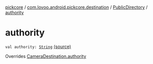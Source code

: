 [pickcore](../../index.md) / [com.lovoo.android.pickcore.destination](../index.md) / [PublicDirectory](index.md) / [authority](./authority.md)

# authority

`val authority: `[`String`](https://kotlinlang.org/api/latest/jvm/stdlib/kotlin/-string/index.html) [(source)](https://github.com/lovoo/android-pickpic/blob/master/pickcore/src/main/kotlin/com/lovoo/android/pickcore/destination/PublicDirectory.kt#L14)

Overrides [CameraDestination.authority](../../com.lovoo.android.pickcore.contract/-camera-destination/authority.md)

